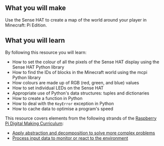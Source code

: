 ## What you will make
Use the Sense HAT to create a map of the world around your player in Minecraft: Pi Edition.

## What you will learn
By following this resource you will learn:

- How to set the colour of all the pixels of the Sense HAT display using the Sense HAT Python library
- How to find the IDs of blocks in the Minecraft world using the mcpi Python library
- How colours are made up of RGB (red, green, and blue) values
- How to set individual LEDs on the Sense HAT
- Appropriate use of Python's data structures: tuples and dictionaries
- How to create a function in Python
- How to deal with the `KeyError` exception in Python
- How to cache data to optimise a program's speed

This resource covers elements from the following strands of the [Raspberry Pi Digital Making Curriculum](https://www.raspberrypi.org/curriculum/):

- [Apply abstraction and decomposition to solve more complex problems](https://www.raspberrypi.org/curriculum/programming/developer)
- [Process input data to monitor or react to the environment](https://www.raspberrypi.org/curriculum/physical-computing/developer)

